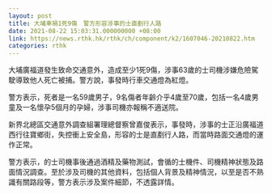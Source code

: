 ```yaml
---
layout: post
title: 大埔車禍1死9傷　警方形容涉事的士直剷行人路
date: 2021-08-22 15:03:31.000000000 +08:00
link: https://news.rthk.hk/rthk/ch/component/k2/1607046-20210822.htm
categories: rthk
---
```


大埔廣福道發生致命交通意外，造成至少1死9傷，涉事63歲的士司機涉嫌危險駕駛導致他人死亡被捕。警方說，事發時行車交通燈為紅燈。

警方表示，死者是一名59歲男子，9名傷者年齡介乎4歲至70歲，包括一名4歲男童及一名懷孕5個月的孕婦，涉事司機亦報稱不適送院。

新界北總區交通意外調查組署理總督察曾嘉俊表示，事發時，涉事的士正沿廣福道西行往寶鄉街，失控衝上安全島，形容的士是直剷行人路，而當時路面交通燈的運作正常。

警方表示，的士司機事後通過酒精及藥物測試，會循的士機件、司機精神狀態及路面情況調查。至於涉及司機的其他資料，包括個人背景及精神情況，以至是否不熟識有關路段等，警方表示涉及案件細節，不透露詳情。
